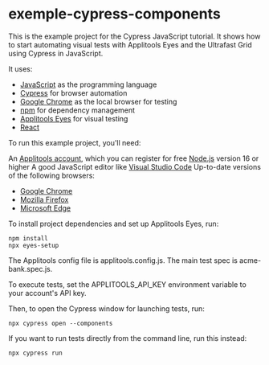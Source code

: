 # exemple-cypress-components

This is the example project for the Cypress JavaScript tutorial. It shows how to start automating visual tests with Applitools Eyes and the Ultrafast Grid using Cypress in JavaScript.

It uses:

* [JavaScript](https://www.javascript.com/) as the programming language
* [Cypress](https://www.cypress.io/) for browser automation
* [Google Chrome](https://www.google.com/chrome/) as the local browser for testing
* [npm](https://www.npmjs.com/) for dependency management
* [Applitools Eyes](https://applitools.com/platform/eyes/) for visual testing
* [React](https://reactjs.org/)

To run this example project, you'll need:

An [Applitools account](https://auth.applitools.com/users/register), which you can register for free
[Node.js](https://nodejs.org/en/download/) version 16 or higher
A good JavaScript editor like [Visual Studio Code](https://code.visualstudio.com/docs/languages/javascript)
Up-to-date versions of the following browsers:
* [Google Chrome](https://www.google.com/chrome/)
* [Mozilla Firefox](https://www.mozilla.org/en-US/firefox/new/)
* [Microsoft Edge](https://www.microsoft.com/en-us/edge?exp=e00&form=MA13FJ)

To install project dependencies and set up Applitools Eyes, run:
```
npm install
npx eyes-setup
```

The Applitools config file is applitools.config.js. The main test spec is acme-bank.spec.js.

To execute tests, set the APPLITOOLS_API_KEY environment variable to your account's API key.

Then, to open the Cypress window for launching tests, run:
```
npx cypress open --components
```
If you want to run tests directly from the command line, run this instead:
```
npx cypress run
```
